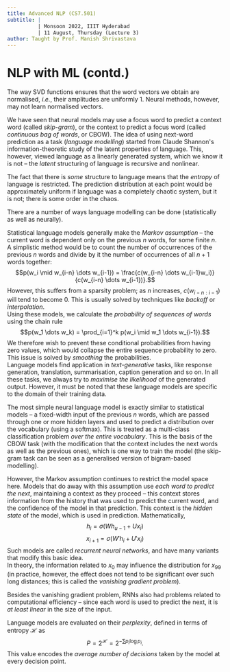 ```yaml
---
title: Advanced NLP (CS7.501)
subtitle: |
          | Monsoon 2022, IIIT Hyderabad
          | 11 August, Thursday (Lecture 3)
author: Taught by Prof. Manish Shrivastava
---
```


# NLP with ML (contd.)
The way SVD functions ensures that the word vectors we obtain are normalised, *i.e.*, their amplitudes are uniformly 1. Neural methods, however, may not learn normalised vectors.

We have seen that neural models may use a focus word to predict a context word (called *skip-gram*), or the context to predict a focus word (called *continuous bag of words*, or CBOW). The idea of using next-word prediction as a task (*language modelling*) started from Claude Shannon's information-theoretic study of the latent properties of language. This, however, viewed language as a linearly generated system, which we know it is not – the *latent* structuring of language is recursive and nonlinear.  

The fact that there is *some* structure to language means that the *entropy* of language is restricted. The prediction distribution at each point would be approximately uniform if language was a completely chaotic system, but it is not; there is some order in the chaos.

There are a number of ways language modelling can be done (statistically as well as neurally).  

Statistical language models generally make the *Markov assumption* – the current word is dependent only on the previous $n$ words, for some finite $n$.  
A simplistic method would be to count the number of occurrences of the previous $n$ words and divide by it the number of occurrences of all $n+1$ words together:
$$p(w_i \mid w_{i-n} \dots w_{i-1}) = \frac{c(w_{i-n} \dots w_{i-1}w_i)}{c(w_{i-n} \dots w_{i-1})}.$$
However, this suffers from a sparsity problem; as $n$ increases, $c(w_{i-n:i-1})$ will tend to become 0. This is usually solved by techniques like *backoff* or *interpolation*.  
Using these models, we calculate the *probability of sequences of words* using the chain rule
$$p(w_1 \dots w_k) = \prod_{i=1}^k p(w_i \mid w_1 \dots w_{i-1}).$$
We therefore wish to prevent these conditional probabilities from having zero values, which would collapse the entire sequence probability to zero. This issue is solved by *smoothing* the probabilities.  
Language models find application in *text-generative* tasks, like response generation, translation, summarisation, caption generation and so on. In all these tasks, we always try to *maximise the likelihood* of the generated output. However, it must be noted that these language models are specific to the domain of their training data.

The most simple neural language model is exactly similar to statistical models – a fixed-width input of the previous $n$ words, which are passed through one or more hidden layers and used to predict a distribution over the vocabulary (using a softmax). This is treated as a multi-class classification problem *over the entire vocabulary*. This is the basis of the CBOW task (with the modification that the context includes the next words as well as the previous ones), which is one way to train the model (the skip-gram task can be seen as a generalised version of bigram-based modelling).

However, the Markov assumption continues to restrict the model space here. Models that do away with this assumption use *each word to predict the next*, maintaining a context as they proceed – this context stores information from the history that was used to predict the current word, and the confidence of the model in that prediction. This context is the *hidden state* of the model, which is used in prediction. Mathematically,
$$h_i = \sigma(Wh_{u-1} + Ux_i)$$
$$x_{i+1} = \sigma(W'h_{i} + U'x_i)$$
Such models are called *recurrent neural networks*, and have many variants that modify this basic idea.  
In theory, the information related to $x_0$ may influence the distribution for $x_{99}$ (in practice, however, the effect does not tend to be significant over such long distances; this is called the *vanishing gradient problem*).

Besides the vanishing gradient problem, RNNs also had problems related to computational efficiency – since each word is used to predict the next, it is *at least linear* in the size of the input.

Language models are evaluated on their *perplexity*, defined in terms of entropy $\mathcal{H}$ as
$$P = 2^\mathcal{H} = 2^{-\sum p_i \log p_i}.$$
This value encodes the *average number of decisions* taken by the model at every decision point.